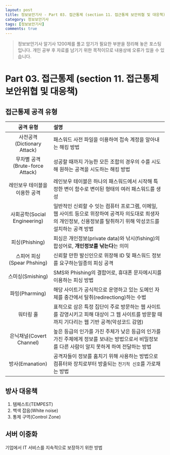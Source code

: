 ```yaml
---
layout: post
title: 정보보안기사 - Part 03. 접근통제 (section 11. 접근통제 보안위협 및 대응책)
category: 정보보안기사
tags: [정보보안기사]
comments: true
---
```

> 정보보안기사 알기사 1200제를 풀고 암기가 필요한 부분을 정리해 놓은 포스팅입니다.
개인 공부 후 자료를 남기기 위한 목적이므로 내용상에 오류가 있을 수 있습니다.

# Part 03. 접근통제 (section 11. 접근통제 보안위협 및 대응책)
## 접근통제 공격 유형

| 공격 유형 | 설명 |
|:-----:|:-----|
| 사전공격(Dictionary Attack) | 패스워드 사전 파일을 이용하여 접속 계정을 알아내는 해킹 방법 |
| 무차별 공격(Brute-force Attack) | 성공할 때까지 가능한 모든 조합의 경우의 수를 시도해 원하는 공격을 시도하는 해킹 방법 |
| 레인보우 테이블을 이용한 공격 | 레인보우 테이블은 하나의 패스워드에서 시작해 특정한 변이 함수로 변이된 형태의 여러 패스워드를 생성 |
| 사회공학(Social Engineering) | 일반적인 신뢰할 수 잇는 컴퓨터 프로그램, 이메일, 웹 사이트 등으로 위장하여 공격자 의도대로 희생자의 개인정보, 신용정보를 탈취하기 위해 악성코드를 설치하는 공격 방법 |
| 피싱(Phishing) | 피싱은 개인정보(private data)와 낚시(fishing)의 합성어로, **개인정보를 낚는다**는 의미 |
| 스피어 피싱(Spear Phshing) | 신뢰할 만한 발신인으로 위장해 ID 및 패스워드 정보를 요구하는일종의 피싱 공격 |
| 스미싱(Smishing) | SMS와 Phishing의 결합어로, 휴대폰 문자메시지를 이용하는 피싱 방법 |
| 파밍(Pharming) | 해당 사이트가 공식적으로 운영하고 있는 도메인 자체를 중간에서 탈취(redirectiong)하는 수법 |
| 워터링 홀 | 표적으로 삼은 특정 집단이 주로 방문하는 웹 사이트를 감영시키고 피해 대상이 그 웹 사이트를 방문할 때까지 기다리는 웹 기반 공격(악성코드 감염) |
| 은닉채널(Covert Channel) | 높은 등급의 인가를 가진 주체가 낮은 등급의 인가를 가진 주체에게 정보를 보내는 방법으로서 비밀정보를 다른 사람이 알지 못하게 하여 전달하는 방법 |
| 방사(Emanation) | 공격자들이 정보를 훔치기 위해 사용하는 방법으로 컴퓨터와 장치로부터 방출되는 `전기적 신호`를 가로채는 방법 |

## 방사 대응책
1. 템페스트(TEMPEST)
2. 백색 잡음(White noise)
3. 통제 구역(Control Zone)

## 서버 이중화
기업에서 IT 서비스를 지속적으로 보장하기 위한 방법
